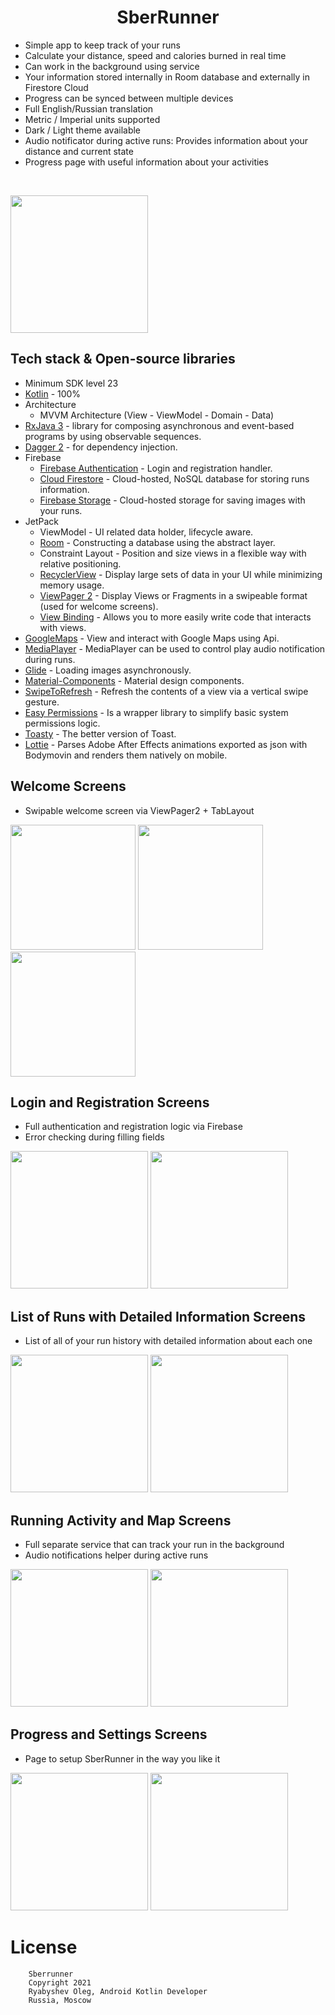 <h1 align="center">SberRunner</h1>

- Simple app to keep track of your runs
- Calculate your distance, speed and calories burned in real time
- Can work in the background using service
- Your information stored internally in Room database and externally in Firestore Cloud 
- Progress can be synced between multiple devices
- Full English/Russian translation
- Metric / Imperial units supported
- Dark / Light theme available
- Audio notificator during active runs: Provides information about your distance and current state
- Progress page with useful information about your activities

<br />

<p float="center">
  <img src="screenshots/logo.png" width="220" />
</p>

## Tech stack & Open-source libraries
- Minimum SDK level 23
- [Kotlin](https://kotlinlang.org/) - 100%
- Architecture
    - MVVM Architecture (View - ViewModel - Domain - Data)
- [RxJava 3](https://github.com/ReactiveX/RxJava) - library for composing asynchronous and event-based programs by using observable sequences.
- [Dagger 2](https://dagger.dev/) - for dependency injection.
- Firebase
    - [Firebase Authentication](https://firebase.google.com/docs/auth) - Login and registration handler.
    - [Cloud Firestore](https://firebase.google.com/docs/firestore) - Cloud-hosted, NoSQL database for storing runs information.
    - [Firebase Storage](https://firebase.google.com/docs/storage) - Cloud-hosted storage for saving images with your runs.
- JetPack
    - ViewModel - UI related data holder, lifecycle aware.
    - [Room](https://developer.android.com/training/data-storage/room) - Constructing a database using the abstract layer.
    - Constraint Layout - Position and size views in a flexible way with relative positioning. 
    - [RecyclerView](https://developer.android.com/guide/topics/ui/layout/recyclerview) - Display large sets of data in your UI while minimizing memory usage.
    - [ViewPager 2](https://developer.android.com/jetpack/androidx/releases/viewpager2) - Display Views or Fragments in a swipeable format (used for welcome screens).
    - [View Binding](https://developer.android.com/topic/libraries/view-binding) - Allows you to more easily write code that interacts with views.
- [GoogleMaps](https://developers.google.com/maps) - View and interact with Google Maps using Api.
- [MediaPlayer](https://developer.android.com/reference/android/media/MediaPlayer) - MediaPlayer can be used to control play audio notification during runs.
- [Glide](https://github.com/bumptech/glide) - Loading images asynchronously.
- [Material-Components](https://github.com/material-components/material-components-android) - Material design components.
- [SwipeToRefresh](https://developer.android.com/reference/androidx/swiperefreshlayout/widget/SwipeRefreshLayout) - Refresh the contents of a view via a vertical swipe gesture.
- [Easy Permissions](https://github.com/googlesamples/easypermissions) - Is a wrapper library to simplify basic system permissions logic.
- [Toasty](https://github.com/GrenderG/Toasty) - The better version of Toast.
- [Lottie](https://github.com/airbnb/lottie-android) - Parses Adobe After Effects animations exported as json with Bodymovin and renders them natively on mobile.

Welcome Screens
-----------

- Swipable welcome screen via ViewPager2 + TabLayout

<p float="left">
  <img src="screenshots/hello_1.png" width="200" />
  <img src="screenshots/hello_2.png" width="200" /> 
  <img src="screenshots/hello_3.png" width="200" /> 
</p>

Login and Registration Screens
-----------

- Full authentication and registration logic via Firebase
- Error checking during filling fields

<p float="left">
  <img src="screenshots/login_light.png" width="220" />
  <img src="screenshots/registration_light.png" width="220" /> 
</p>

List of Runs with Detailed Information Screens
-----------

- List of all of your run history with detailed information about each one

<p float="left">
  <img src="screenshots/list_light.png" width="220" />
  <img src="screenshots/detailed_light.png" width="220" />
</p>

Running Activity and Map Screens
-----------

- Full separate service that can track your run in the background
- Audio notifications helper during active runs

<p float="left">
  <img src="screenshots/run_light.png" width="220" />
  <img src="screenshots/map_dark.png" width="220" /> 
</p>

Progress and Settings Screens
-----------

- Page to setup SberRunner in the way you like it

<p float="left">
  <img src="screenshots/progress_light.png" width="220" />
  <img src="screenshots/settings_light.png" width="220" /> 
</p>

# License
```
    Sberrunner
    Copyright 2021
    Ryabyshev Oleg, Android Kotlin Developer
    Russia, Moscow
```
